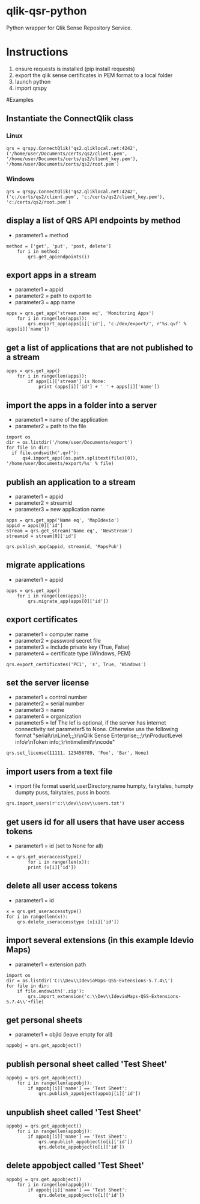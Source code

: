 # qlik-qsr-python
Python wrapper for Qlik Sense Repository Service.

# Instructions
1. ensure requests is installed (pip install requests)
2. export the qlik sense certificates in PEM format to a local folder
3. launch python
4. import qrspy

#Examples

## Instantiate the ConnectQlik class
### Linux
```
qrs = qrspy.ConnectQlik('qs2.qliklocal.net:4242', ('/home/user/Documents/certs/qs2/client.pem', '/home/user/Documents/certs/qs2/client_key.pem'), '/home/user/Documents/certs/qs2/root.pem')
```
### Windows
```
qrs = qrspy.ConnectQlik('qs2.qliklocal.net:4242', ('c:/certs/qs2/client.pem', 'c:/certs/qs2/client_key.pem'), 'c:/certs/qs2/root.pem')
```
## display a list of QRS API endpoints by method
- parameter1 = method
```
method = ['get', 'put', 'post, delete']
    for i in method:
        qrs.get_apiendpoints(i)
```

## export apps in a stream
- parameter1 = appid
- parameter2 = path to export to
- parameter3 = app name
```
apps = qrs.get_app('stream.name eq', 'Monitoring Apps')
    for i in range(len(apps)):
        qrs.export_app(apps[i]['id'], 'c:/dev/export/', r'%s.qvf' % apps[i]['name'])
```  

## get a list of applications that are not published to a stream
```
apps = qrs.get_app()
    for i in range(len(apps)):
        if apps[i]['stream'] is None:
            print (apps[i]['id'] + ' ' + apps[i]['name'])
```

## import the apps in a folder into a server
- parameter1 = name of the application
- parameter2 = path to the file
```
import os
dir = os.listdir('/home/user/Documents/export')
for file in dir:
  if file.endswith('.qvf'):
      qs4.import_app((os.path.splitext(file)[0]), '/home/user/Documents/export/%s' % file)
```

## publish an application to a stream
- parameter1 = appid
- parameter2 = streamid
- parameter3 = new application name 
```
apps = qrs.get_app('Name eq', 'MapIdevio')
appid = apps[0]['id']
stream = qrs.get_stream('Name eq', 'NewStream')
streamid = stream[0]['id']

qrs.publish_app(appid, streamid, 'MapsPub')
```

## migrate applications
- parameter1 = appid
```
apps = qrs.get_app()
    for i in range(len(apps)):
        qrs.migrate_app(apps[0]['id'])
```

## export certificates
- parameter1 = computer name
- parameter2 = password secret file
- parameter3 = include private key (True, False)
- parameter4 = certificate type (Windows, PEM)
```
qrs.export_certificates('PC1', 's', True, 'Windows')
```

## set the server license
- parameter1 = control number
- parameter2 = serial number
- parameter3 = name
- parameter4 = organization
- parameter5 = lef
The lef is optional, if the server has internet connectivity set parameter5 to None.  Otherwise use the following format
"serial\r\nLine1;;;\r\nQlik Sense Enterprise;;;\r\nProductLevel info\r\nToken info;;\r\ntimelimit\r\ncode"

```
qrs.set_license(11111, 123456789, 'Foo', 'Bar', None)
```

## import users from a text file
- import file format
userId,userDirectory,name
humpty, fairytales, humpty dumpty
puss, fairytales, puss in boots
```
qrs.import_users(r'c:\\dev\\csv\\users.txt')
```

## get users id for all users that have user access tokens
- parameter1 = id (set to None for all)
```
x = qrs.get_useraccesstype()
        for i in range(len(x)):
        print (x[i]['id'])
```

## delete all user access tokens
- parameter1 = id
```
x = qrs.get_useraccesstype()
for i in range(len(x)):
    qrs.delete_useraccesstype (x[i]['id'])
```

## import several extensions (in this example Idevio Maps)
- parameter1 = extension path
```
import os
dir = os.listdir('C:\\Dev\\IdevioMaps-QSS-Extensions-5.7.4\\')
for file in dir:
    if file.endswith('.zip'):
        qrs.import_extension('c:\\Dev\\IdevioMaps-QSS-Extensions-5.7.4\\'+file)
```

## get personal sheets
- parameter1 = objId (leave empty for all)
```
appobj = qrs.get_appobject()
```

## publish personal sheet called 'Test Sheet'
```
appobj = qrs.get_appobject()
    for i in range(len(appobj)):
        if appobj[i]['name'] == 'Test Sheet':
            qrs.publish_appobject(appobj[i]['id'])
```            

## unpublish sheet called 'Test Sheet'
```
appobj = qrs.get_appobject()
    for i in range(len(appobj)):
        if appobj[i]['name'] == 'Test Sheet':
            qrs.unpublish_appobject(o[i]['id'])
            qrs.delete_appobject(o[i]['id'])
```

## delete appobject called 'Test Sheet'
```
appobj = qrs.get_appobject()
    for i in range(len(appobj)):
        if appobj[i]['name'] == 'Test Sheet':
            qrs.delete_appobject(o[i]['id'])
```
